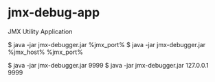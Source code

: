 jmx-debug-app
=============

JMX Utility Application

$ java -jar jmx-debugger.jar %jmx_port%
$ java -jar jmx-debugger.jar %jmx_host% %jmx_port%

$ java -jar jmx-debugger.jar 9999
$ java -jar jmx-debugger.jar 127.0.0.1 9999